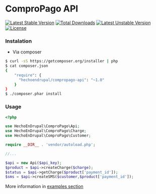 ComproPago API
==============
[![Latest Stable Version](https://poser.pugx.org/hechoendrupal/compropago-api/v/stable.svg)](https://packagist.org/packages/hechoendrupal/compropago-api) [![Total Downloads](https://poser.pugx.org/hechoendrupal/compropago-api/downloads.svg)](https://packagist.org/packages/hechoendrupal/compropago-api) [![Latest Unstable Version](https://poser.pugx.org/hechoendrupal/compropago-api/v/unstable.svg)](https://packagist.org/packages/hechoendrupal/compropago-api) [![License](https://poser.pugx.org/hechoendrupal/compropago-api/license.svg)](https://packagist.org/packages/hechoendrupal/compropago-api)

### Instalation

* Via composer
```bash
$ curl -sS https://getcomposer.org/installer | php
$ cat composer.json
{
    "require": {
      "hechoendrupal/compropago-api": "~1.0"
    }
}
$ ./composer.phar install
```

### Usage

```php
<?php

use HechoEnDrupal\ComproPago\Api;
use HechoEnDrupal\ComproPago\Charge;
use HechoEnDrupal\ComproPago\Customer;

require __DIR__ . 'vendor/autoload.php';

//...

$api = new Api($api_key);
$product = $api->createCharge($charge);
$status = $api->getCharge($product['payment_id']);
$sms = $api->createSMS($customer,$product['payment_id']);


```

More information in [examples section](https://github.com/dmouse/compropago-api/tree/beta1/samples)
